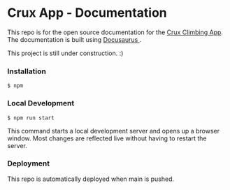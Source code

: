 # Crux App - Documentation

This repo is for the open source documentation for the [Crux Climbing App](https://www.cruxapp.ca/). The documentation is built using [Docusaurus ](https://docusaurus.io/).

This project is still under construction. :)

### Installation

```
$ npm
```

### Local Development

```
$ npm run start
```

This command starts a local development server and opens up a browser window. Most changes are reflected live without having to restart the server.

### Deployment

This repo is automatically deployed when main is pushed.
